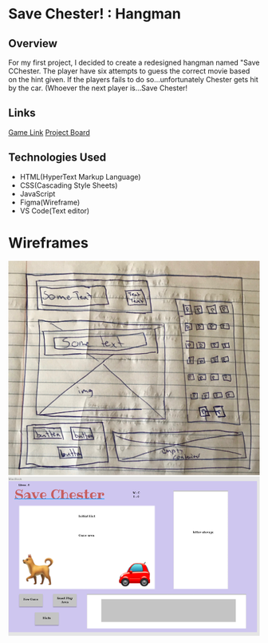 <h1>Save Chester! : Hangman</h1>
<h2>Overview</h2>
<p>For my first project, I decided to create a redesigned hangman named "Save CChester. The player have six attempts to guess the correct movie based on the hint given. If the players fails to do so...unfortunately Chester gets hit by the car. (Whoever the next player is...Save Chester!</p>
<h2>Links</h2>
<a href="https://justinparrish.github.io/project-one/">Game Link</a>
<a href="https://github.com/justinparrish/project-one/projects/1">Project Board</a>
<h2>Technologies Used</h2>
<ul>
    <li>HTML(HyperText Markup Language)</li>
    <li>CSS(Cascading Style Sheets)</li>
    <li>JavaScript</li>
    <li>Figma(Wireframe)</li>
    <li>VS Code(Text editor)</li>
</ul>
<h1>Wireframes</h1>
<img src="images/wireframe.jpeg">
<img src="images/figma.png">

